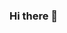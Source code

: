 ### Hi there 👋

<!--
**Adityagaddhyan/adityagaddhyan** is a ✨ _special_ ✨ repository because its `README.md` (this file) appears on your GitHub profile.

Here are some ideas to get you started:

- 🔭 I’m currently working as a freelancer.
- 🌱 I’m currently learning react and deep learning.
- 👯 I’m looking to collaborate on full stack developement projects (preferabley on JS, node, C/C++).
- 🤔 I’m looking for help with finding a job.
- 💬 Ask me about full stack web development.
- 📫 How to reach me: adityagaddhyan@gmail.com or call me on (+91)9163228382.
- 😄 Pronouns: He/Him/Engineer.
- ⚡ Fun fact: I sleep in day.
-->
